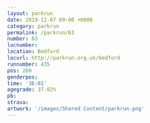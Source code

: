 ```yaml
---
layout: parkrun
date: 2019-12-07 09:00 +0000
category: parkrun
permalink: /parkrun/63
number: 63
locnumber: 
location: Bedford
locurl: http://parkrun.org.uk/bedford
runnumber: 435
pos: 260
genderpos: 
time: '36:01'
agegrade: 37.02%
pb: 
strava: 
artwork: '/images/Shared Content/parkrun.png'
---
```

